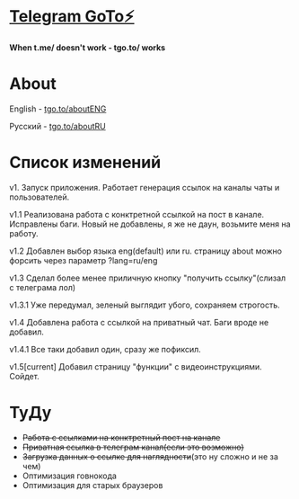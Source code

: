 # [Telegram GoTo⚡️](https://tgo.to)
**When t.me/ doesn't work - tgo.to/ works**

# About
English - [tgo.to/aboutENG](https://tgo.to/about?lang=eng)

Русский - [tgo.to/aboutRU](https://tgo.to/about?lang=ru)

# Список изменений
v1. Запуск приложения. Работает генерация ссылок на каналы чаты и пользователей.

v1.1 Реализована работа с конктретной ссылкой на пост в канале. Исправлены баги. Новый не добавлены, я же не даун, возьмите меня на работу.

v1.2 Добавлен выбор языка eng(default) или ru. страницу about можно форсить через параметр ?lang=ru/eng

v1.3 Сделал более менее приличную кнопку "получить ссылку"(слизал с телеграма лол)

v1.3.1 Уже передумал, зеленый выглядит убого, сохраняем строгость.

v1.4 Добавлена работа с ссылкой на приватный чат. Баги вроде не добавил.

v1.4.1 Все таки добавил один, сразу же пофиксил.

v1.5[current] Добавил страницу "функции" с видеоинструкциями. Сойдет.

# ТуДу
* ~~Работа с ссылками на конктретный пост на канале~~
* ~~Приватная ссылка в телеграм канал(если это возможно)~~
* ~~Загрузка данных о ссылке для наглядности~~(это ну сложно и не за чем)
* Оптимизация говнокода
* Оптимизация для старых браузеров
